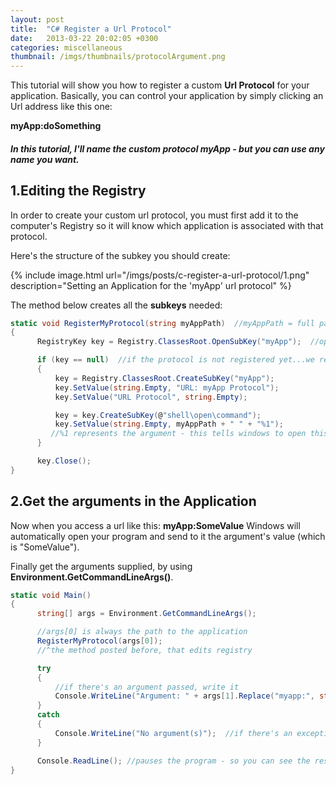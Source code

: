 ```yaml
---
layout: post
title:  "C# Register a Url Protocol"
date:   2013-03-22 20:02:05 +0300
categories: miscellaneous
thumbnail: /imgs/thumbnails/protocolArgument.png
---
```


This tutorial will show you how to register a custom **Url Protocol** for your application. Basically, you can control your application by simply clicking an Url address like this one:

**myApp:doSomething**

##### In this tutorial, I'll name the custom protocol **myApp** - but you can use any name you want.

## 1.Editing the Registry

In order to create your custom url protocol, you must first add it to the computer's Registry so it will know which application is associated with that protocol.

Here's the structure of the subkey you should create:

{% include image.html url="/imgs/posts/c-register-a-url-protocol/1.png" description="Setting an Application for the 'myApp' url protocol" %}

The method below creates all the **subkeys** needed:

```csharp
static void RegisterMyProtocol(string myAppPath)  //myAppPath = full path to your application
{
      RegistryKey key = Registry.ClassesRoot.OpenSubKey("myApp");  //open myApp protocol's subkey

      if (key == null)  //if the protocol is not registered yet...we register it
      {
          key = Registry.ClassesRoot.CreateSubKey("myApp"); 
          key.SetValue(string.Empty, "URL: myApp Protocol");
          key.SetValue("URL Protocol", string.Empty);

          key = key.CreateSubKey(@"shell\open\command");
          key.SetValue(string.Empty, myAppPath + " " + "%1");  
         //%1 represents the argument - this tells windows to open this program with an argument / parameter
      }

      key.Close();
}
```

## 2.Get the arguments in the Application

Now when you access a url like this: **myApp:SomeValue** Windows will automatically open your program and send to it the argument's value (which is "SomeValue").

Finally get the arguments supplied, by using **Environment.GetCommandLineArgs()**.

```csharp
static void Main()
{
      string[] args = Environment.GetCommandLineArgs();

      //args[0] is always the path to the application
      RegisterMyProtocol(args[0]); 
      //^the method posted before, that edits registry      

      try
      {
          //if there's an argument passed, write it
          Console.WriteLine("Argument: " + args[1].Replace("myapp:", string.Empty));  
      }
      catch
      {
          Console.WriteLine("No argument(s)");  //if there's an exception, there's no argument
      }

      Console.ReadLine(); //pauses the program - so you can see the result
}
```
